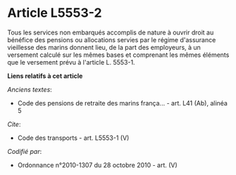 # Article L5553-2

Tous les services non embarqués accomplis de nature à ouvrir droit au bénéfice des pensions ou allocations servies par le
régime d'assurance vieillesse des marins donnent lieu, de la part des employeurs, à un versement calculé sur les mêmes bases
et comprenant les mêmes éléments que le versement prévu à l'article L. 5553-1.

**Liens relatifs à cet article**

_Anciens textes_:

  - Code des pensions de retraite des marins frança... - art. L41 (Ab), alinéa 5

_Cite_:

  - Code des transports - art. L5553-1 (V)

_Codifié par_:

  - Ordonnance n°2010-1307 du 28 octobre 2010 - art. (V)
